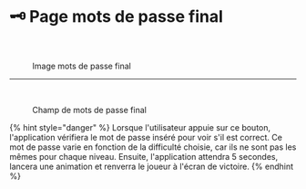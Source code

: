 # 🗝️ Page mots de passe final

<figure><img src="../../../../../../../../../../../../.gitbook/assets/Capture d’écran 2024-06-28 à 14.38.00.png" alt="" width="348"><figcaption><p>Image mots de passe final</p></figcaption></figure>

***

<figure><img src="../../../../../../../../../../../../.gitbook/assets/Capture d’écran 2024-06-28 à 14.39.11.png" alt=""><figcaption><p>Champ de mots de passe final</p></figcaption></figure>

{% hint style="danger" %}
Lorsque l'utilisateur appuie sur ce bouton, l'application vérifiera le mot de passe inséré pour voir s'il est correct. Ce mot de passe varie en fonction de la difficulté choisie, car ils ne sont pas les mêmes pour chaque niveau. Ensuite, l'application attendra 5 secondes, lancera une animation et renverra le joueur à l'écran de victoire.
{% endhint %}
